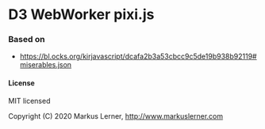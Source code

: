 # D3 WebWorker pixi.js





### Based on

* https://bl.ocks.org/kirjavascript/dcafa2b3a53cbcc9c5de19b938b92119#miserables.json



#### License ####

MIT licensed

Copyright (C) 2020 Markus Lerner, http://www.markuslerner.com

